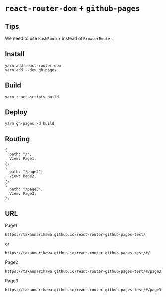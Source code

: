 # `react-router-dom` + `github-pages`

## Tips

We need to use `HashRouter` instead of `BrowserRouter`.

## Install

```
yarn add react-router-dom
yarn add --dev gh-pages
```

## Build

```
yarn react-scripts build
```

## Deploy

```
yarn gh-pages -d build
```

## Routing

```
{
  path: "/",
  View: Page1,
},
{
  path: "/page2",
  View: Page2,
},
{
  path: "/page3",
  View: Page3,
},
```

## URL

Page1

`https://takaonarikawa.github.io/react-router-github-pages-test/`

or

`https://takaonarikawa.github.io/react-router-github-pages-test/#/`

Page2

`https://takaonarikawa.github.io/react-router-github-pages-test/#/page2`

Page3

`https://takaonarikawa.github.io/react-router-github-pages-test/#/page3`

